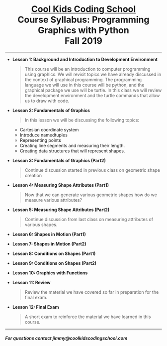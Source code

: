 # <center>[**Cool Kids Coding School**](http://www.coolkidscodingschool.com)<br>Course Syllabus: **Programming Graphics with Python**<br>  Fall 2019
---
+ **Lesson 1:  Background and Introduction to Development Environment**
  > This course will be an introduction to computer programming using graphics.  We will revisit topics we have already discussed in the context of graphical programming.  The programming language we will use in this course will be python, and the graphical package we use will be turtle. In this class we will review the development environment and the turtle commands that allow us to draw with code.
  
+ **Lesson 2:  Fundamentals of Graphics**
  > In this lesson we will be discussing the following topics:
  + Cartesian coordinate system
  + Introduce namedtuples
  + Representing points
  + Creating line segments and measuring their length. 
  + Creating data structures that will represent shapes.
  
+ **Lesson 3: Fundamentals of Graphics (Part2)**
  > Continue discussion started in previous class on geometric shape creation

+ **Lesson 4: Measuring Shape Attributes (Part1)**
  > Now that we can generate various geometric shapes how do we measure various attributes?

+ **Lesson 5: Measuring Shape Attributes (Part2)**
  > Continue discussion from last class on measuring attributes of various shapes.

+ **Lesson 6:  Shapes in Motion (Part1)**

+ **Lesson 7:  Shapes in Motion (Part2)**

+ **Lesson 8:  Conditions on Shapes (Part1)** 

+ **Lesson 9:  Conditions on Shapes (Part2)**

+ **Lesson 10: Graphics with Functions**

+ **Lesson 11: Review**
  > Review the material we have covered so far in preparation for the final exam.
  
+ **Lesson 12: Final Exam**
  > A short exam to reinforce the material we have learned in this course.
  
---
##### For questions contact _jimmy@coolkidscodingschool.com_
